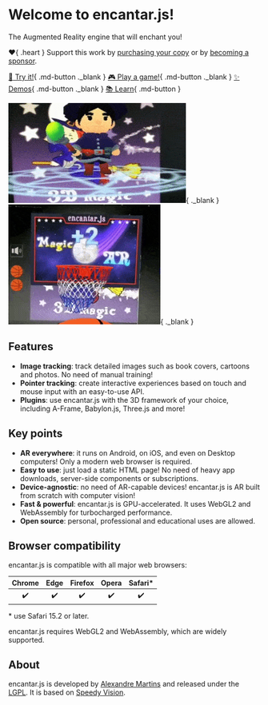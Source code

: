 # Welcome to encantar.js!

The Augmented Reality engine that will enchant you!

:heart:{ .heart } Support this work by [purchasing your copy](https://ko-fi.com/s/3ee4182cb6) or by [becoming a sponsor](https://github.com/sponsors/alemart).

[:star2: Try it!](./demos/hello-three/poster.html){ .md-button ._blank } [:video_game: Play a game!](./demos/basketball/poster.html){ .md-button ._blank } [:sparkles: Demos](./demos.md){ .md-button ._blank } [:books: Learn](./tutorial/introduction.md){ .md-button }

[![Demo](./img/mage.gif)](./demos/hello-three/poster.html){ ._blank } [![Game](./img/basketball.gif)](./demos/basketball/poster.html){ ._blank }

## Features

* **Image tracking**: track detailed images such as book covers, cartoons and photos. No need of manual training!
* **Pointer tracking**: create interactive experiences based on touch and mouse input with an easy-to-use API.
* **Plugins**: use encantar.js with the 3D framework of your choice, including A-Frame, Babylon.js, Three.js and more!

## Key points

* **AR everywhere**: it runs on Android, on iOS, and even on Desktop computers! Only a modern web browser is required.
* **Easy to use**: just load a static HTML page! No need of heavy app downloads, server-side components or subscriptions.
* **Device-agnostic**: no need of AR-capable devices! encantar.js is AR built from scratch with computer vision!
* **Fast & powerful**: encantar.js is GPU-accelerated. It uses WebGL2 and WebAssembly for turbocharged performance.
* **Open source**: personal, professional and educational uses are allowed.

## Browser compatibility

encantar.js is compatible with all major web browsers:

| Chrome | Edge | Firefox | Opera | Safari* |
|:------:|:----:|:-------:|:-----:|:-------:|
| :heavy_check_mark: | :heavy_check_mark: | :heavy_check_mark: | :heavy_check_mark: | :heavy_check_mark: |

\* use Safari 15.2 or later.

encantar.js requires WebGL2 and WebAssembly, which are widely supported.

## About

encantar.js is developed by [Alexandre Martins](https://github.com/alemart) and released under the [LGPL](./license.md). It is based on [Speedy Vision](https://github.com/alemart/speedy-vision).
